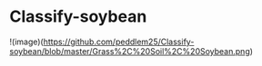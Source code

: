 # Classify-soybean
!(image)(https://github.com/peddlem25/Classify-soybean/blob/master/Grass%2C%20Soil%2C%20Soybean.png)
